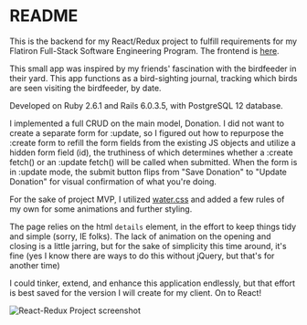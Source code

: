 # README

This is the backend for my React/Redux project to fulfill requirements for my Flatiron Full-Stack Software Engineering Program. The frontend is [here](https://github.com/s-blais/react-redux-portfolio-project-birdfeeder-frontend).

This small app was inspired by my friends' fascination with the birdfeeder in their yard. This app functions as a bird-sighting journal, tracking which birds are seen visiting the birdfeeder, by date.

Developed on Ruby 2.6.1 and Rails 6.0.3.5, with PostgreSQL 12 database.

I implemented a full CRUD on the main model, Donation. I did not want to create a separate form for :update, so I figured out how to repurpose the :create form to refill the form fields from the existing JS objects and utilize a hidden form field (id), the truthiness of which determines whether a :create fetch() or an :update fetch() will be called when submitted. When the form is in :update mode, the submit button flips from "Save Donation" to "Update Donation" for visual confirmation of what you're doing.

For the sake of project MVP, I utilized [water.css](https://watercss.kognise.dev/) and added a few rules of my own for some animations and further styling.

The page relies on the html `details` element, in the effort to keep things tidy and simple (sorry, IE folks). The lack of animation on the opening and closing is a little jarring, but for the sake of simplicity this time around, it's fine (yes I know there are ways to do this without jQuery, but that's for another time)

I could tinker, extend, and enhance this application endlessly, but that effort is best saved for the version I will create for my client. On to React!

![React-Redux Project screenshot](http://s-blais.com/assets/JS-project-screenshot.png)